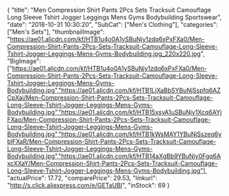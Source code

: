 {
	"title": "Men Compression Shirt Pants 2Pcs Sets Tracksuit Camouflage Long Sleeve Tshirt Jogger Leggings Mens Gyms Bodybuilding Sportswear",
	"date": "2018-10-31 10:30:20",
	"SubCat": ["Men's Clothing"],
	"categories": ["Men's Sets"],
	"thumbnailImage": "https://ae01.alicdn.com/kf/HTB1u4o0A1ySBuNjy1zdq6xPxFXa0/Men-Compression-Shirt-Pants-2Pcs-Sets-Tracksuit-Camouflage-Long-Sleeve-Tshirt-Jogger-Leggings-Mens-Gyms-Bodybuilding.jpg_220x220.jpg",
	"BigImage": ["https://ae01.alicdn.com/kf/HTB1u4o0A1ySBuNjy1zdq6xPxFXa0/Men-Compression-Shirt-Pants-2Pcs-Sets-Tracksuit-Camouflage-Long-Sleeve-Tshirt-Jogger-Leggings-Mens-Gyms-Bodybuilding.jpg","https://ae01.alicdn.com/kf/HTB1LjXaBbSYBuNjSspfq6AZCpXai/Men-Compression-Shirt-Pants-2Pcs-Sets-Tracksuit-Camouflage-Long-Sleeve-Tshirt-Jogger-Leggings-Mens-Gyms-Bodybuilding.jpg","https://ae01.alicdn.com/kf/HTB15xsyA1uSBuNjy1Xcq6AYjFXao/Men-Compression-Shirt-Pants-2Pcs-Sets-Tracksuit-Camouflage-Long-Sleeve-Tshirt-Jogger-Leggings-Mens-Gyms-Bodybuilding.jpg","https://ae01.alicdn.com/kf/HTB1kWsMAY1YBuNjSszeq6yblFXaR/Men-Compression-Shirt-Pants-2Pcs-Sets-Tracksuit-Camouflage-Long-Sleeve-Tshirt-Jogger-Leggings-Mens-Gyms-Bodybuilding.jpg","https://ae01.alicdn.com/kf/HTB14aXgBb9YBuNjy0Fgq6AxcXXaY/Men-Compression-Shirt-Pants-2Pcs-Sets-Tracksuit-Camouflage-Long-Sleeve-Tshirt-Jogger-Leggings-Mens-Gyms-Bodybuilding.jpg"],
	"actualPrice": 17.72,
	"comparePrice": 29.53,
	"linkurl": "http://s.click.aliexpress.com/e/GETaUBI",
	"inStock": 69
}
